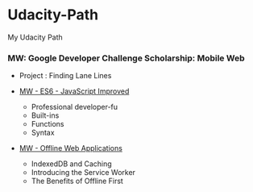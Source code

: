 # Udacity-Path
My Udacity Path

### MW: Google Developer Challenge Scholarship: Mobile Web

* Project : Finding Lane Lines

* [MW - ES6 - JavaScript Improved](https://eu.udacity.com/course/es6-javascript-improved--ud356)
  * Professional developer-fu
  * Built-ins
  * Functions
  * Syntax
* [MW - Offline Web Applications](https://eu.udacity.com/course/offline-web-applications--ud899)
  * IndexedDB and Caching
  * Introducing the Service Worker
  * The Benefits of Offline First
